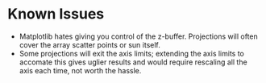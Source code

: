 # Known Issues
* Matplotlib hates giving you control of the z-buffer. Projections will often cover the array scatter points or sun itself.
* Some projections will exit the axis limits; extending the axis limits to accomate this gives uglier results and would require rescaling all the axis each time, not worth the hassle.